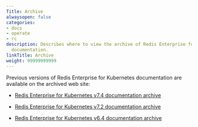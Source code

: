 ```yaml
---
Title: Archive
alwaysopen: false
categories:
- docs
- operate
- rc
description: Describes where to view the archive of Redis Enterprise for Kubernetes
  documentation.
linkTitle: Archive
weight: 99999999999
---
```


Previous versions of Redis Enterprise for Kubernetes documentation are available on the archived web site:

- [Redis Enterprise for Kubernetes v7.4 documentation archive](https://docs.redis.com/7.4/kubernetes/) 

- [Redis Enterprise for Kubernetes v7.2 documentation archive](https://docs.redis.com/7.2/kubernetes/)  

- [Redis Enterprise for Kubernetes v6.4 documentation archive](https://docs.redis.com/6.4/kubernetes/)
